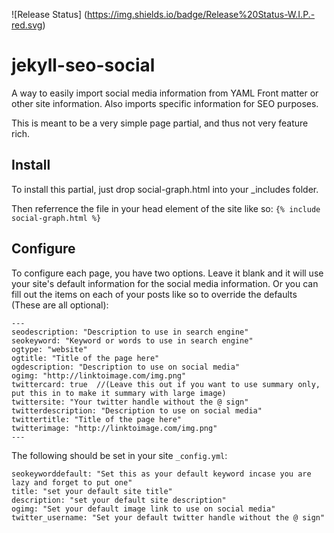 ![Release Status]
(https://img.shields.io/badge/Release%20Status-W.I.P.-red.svg)

# jekyll-seo-social
A way to easily import social media information from YAML Front matter or other site information. Also imports specific information for SEO purposes.

This is meant to be a very simple page partial, and thus not very feature rich.




## Install
To install this partial, just drop social-graph.html into your _includes folder.

Then referrence the file in your head element of the site like so: `{% include social-graph.html %}`


## Configure
To configure each page, you have two options. Leave it blank and it will use your site's default information for the social media information. Or you can fill out the items on each of your posts like so to override the defaults (These are all optional):

```
---
seodescription: "Description to use in search engine"
seokeyword: "Keyword or words to use in search engine"
ogtype: "website"
ogtitle: "Title of the page here"
ogdescription: "Description to use on social media"
ogimg: "http://linktoimage.com/img.png"
twittercard: true  //(Leave this out if you want to use summary only, put this in to make it summary with large image)
twittersite: "Your twitter handle without the @ sign"
twitterdescription: "Description to use on social media"
twittertitle: "Title of the page here"
twitterimage: "http://linktoimage.com/img.png"
---
```

The following should be set in your site `_config.yml`:

```
seokeyworddefault: "Set this as your default keyword incase you are lazy and forget to put one"
title: "set your default site title"
description: "set your default site description"
ogimg: "Set your default image link to use on social media"
twitter_username: "Set your default twitter handle without the @ sign"
```
